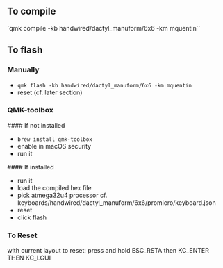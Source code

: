 ## To compile

`qmk compile -kb handwired/dactyl_manuform/6x6 -km mquentin``

## To flash

### Manually 

- `qmk flash -kb handwired/dactyl_manuform/6x6 -km mquentin`
- reset (cf. later section)

### QMK-toolbox

#### If not installed

- `brew install qmk-toolbox` 
- enable in macOS security
- run it


#### If installed

- run it
- load the compiled hex file
- pick atmega32u4 processor cf. keyboards/handwired/dactyl_manuform/6x6/promicro/keyboard.json
- reset
- click flash


### To Reset

with current layout to reset: press and hold ESC_RSTA then KC_ENTER THEN KC_LGUI

